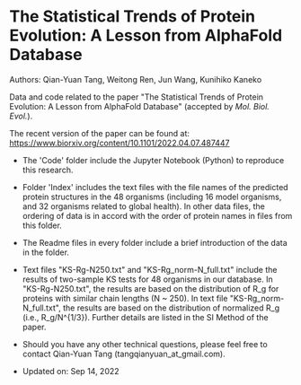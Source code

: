 # The Statistical Trends of Protein Evolution: A Lesson from AlphaFold Database

Authors: Qian-Yuan Tang, Weitong Ren, Jun Wang, Kunihiko Kaneko

Data and code related to the paper "The Statistical Trends of Protein Evolution: A Lesson from AlphaFold Database" (accepted by *Mol. Biol. Evol.*).

The recent version of the paper can be found at: <https://www.biorxiv.org/content/10.1101/2022.04.07.487447>

- The 'Code' folder include the Jupyter Notebook (Python) to reproduce this research. 

- Folder 'Index' includes the text files with the file names of the predicted protein structures in the 48 organisms (including 16 model organisms, and 32 organisms related to global health). In other data files, the ordering of data is in accord with the order of protein names in files from this folder.

- The Readme files in every folder include a brief introduction of the data in the folder.

- Text files "KS-Rg-N250.txt" and "KS-Rg_norm-N_full.txt" include the results of two-sample KS tests for 48 organisms in our database. In "KS-Rg-N250.txt", the results are based on the distribution of R_g for proteins with similar chain lengths (N ~ 250). In text file "KS-Rg_norm-N_full.txt", the results are based on the distribution of normalized R_g (i.e., R_g/N^{1/3}). Further details are listed in the SI Method of the paper.

- Should you have any other technical questions, please feel free to contact Qian-Yuan Tang (tangqianyuan_at_gmail.com).

- Updated on: Sep 14, 2022
